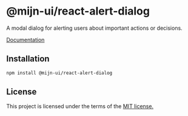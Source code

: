 # @mijn-ui/react-alert-dialog

A modal dialog for alerting users about important actions or decisions.

[Documentation](https://mijn-ui.vercel.app/docs/components/alert-dialog)

## Installation

```sh
npm install @mijn-ui/react-alert-dialog
```

## License

This project is licensed under the terms of the [MIT license.](https://github.com/mijn-ui/mijn-ui-react/blob/main/LICENSE)
